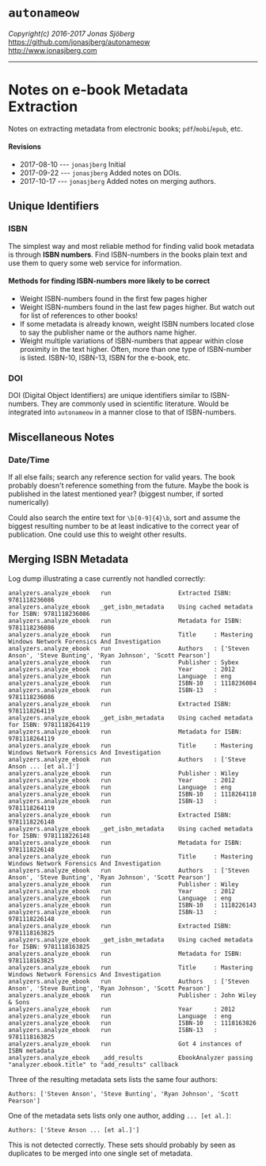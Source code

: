 `autonameow`
============
*Copyright(c) 2016-2017 Jonas Sjöberg*  
<https://github.com/jonasjberg/autonameow>  
<http://www.jonasjberg.com>  

--------------------------------------------------------------------------------

Notes on e-book Metadata Extraction
===================================
Notes on extracting metadata from electronic books; `pdf`/`mobi`/`epub`, etc.

#### Revisions
* 2017-08-10 --- `jonasjberg` Initial
* 2017-09-22 --- `jonasjberg` Added notes on DOIs.
* 2017-10-17 --- `jonasjberg` Added notes on merging authors.


Unique Identifiers
------------------

### ISBN
The simplest way and most reliable method for finding valid book metadata is
through __ISBN numbers__.
Find ISBN-numbers in the books plain text and use them to query some web
service for information.


#### Methods for finding ISBN-numbers more likely to be correct

* Weight ISBN-numbers found in the first few pages higher
* Weight ISBN-numbers found in the last few pages higher. But watch out for
  list of references to other books!
* If some metadata is already known, weight ISBN numbers located close to say
  the publisher name or the authors name higher.
* Weight multiple variations of ISBN-numbers that appear within close proximity
  in the text higher. Often, more than one type of ISBN-number is listed.
  ISBN-10, ISBN-13, ISBN for the e-book, etc.

### DOI
DOI (Digital Object Identifiers) are unique identifiers similar to ISBN-numbers.
They are commonly used in scientific literature.
Would be integrated into `autonameow` in a manner close to that of ISBN-numbers.


Miscellaneous Notes
-------------------

### Date/Time
If all else fails; search any reference section for valid years. The book
probably doesn't reference something from the future. Maybe the book is
published in the latest mentioned year? (biggest number, if sorted numerically)

Could also search the entire text for `\b[0-9]{4}\b`, sort and assume the
biggest resulting number to be at least indicative to the correct year of
publication. One could use this to weight other results.


Merging ISBN Metadata
---------------------
Log dump illustrating a case currently not handled correctly:

```
analyzers.analyze_ebook   run                   Extracted ISBN: 9781118236086
analyzers.analyze_ebook   _get_isbn_metadata    Using cached metadata for ISBN: 9781118236086
analyzers.analyze_ebook   run                   Metadata for ISBN: 9781118236086
analyzers.analyze_ebook   run                   Title     : Mastering Windows Network Forensics And Investigation
analyzers.analyze_ebook   run                   Authors   : ['Steven Anson', 'Steve Bunting', 'Ryan Johnson', 'Scott Pearson']
analyzers.analyze_ebook   run                   Publisher : Sybex
analyzers.analyze_ebook   run                   Year      : 2012
analyzers.analyze_ebook   run                   Language  : eng
analyzers.analyze_ebook   run                   ISBN-10   : 1118236084
analyzers.analyze_ebook   run                   ISBN-13   : 9781118236086
analyzers.analyze_ebook   run                   Extracted ISBN: 9781118264119
analyzers.analyze_ebook   _get_isbn_metadata    Using cached metadata for ISBN: 9781118264119
analyzers.analyze_ebook   run                   Metadata for ISBN: 9781118264119
analyzers.analyze_ebook   run                   Title     : Mastering Windows Network Forensics And Investigation
analyzers.analyze_ebook   run                   Authors   : ['Steve Anson ... [et al.]']
analyzers.analyze_ebook   run                   Publisher : Wiley
analyzers.analyze_ebook   run                   Year      : 2012
analyzers.analyze_ebook   run                   Language  : eng
analyzers.analyze_ebook   run                   ISBN-10   : 1118264118
analyzers.analyze_ebook   run                   ISBN-13   : 9781118264119
analyzers.analyze_ebook   run                   Extracted ISBN: 9781118226148
analyzers.analyze_ebook   _get_isbn_metadata    Using cached metadata for ISBN: 9781118226148
analyzers.analyze_ebook   run                   Metadata for ISBN: 9781118226148
analyzers.analyze_ebook   run                   Title     : Mastering Windows Network Forensics And Investigation
analyzers.analyze_ebook   run                   Authors   : ['Steven Anson', 'Steve Bunting', 'Ryan Johnson', 'Scott Pearson']
analyzers.analyze_ebook   run                   Publisher : Wiley
analyzers.analyze_ebook   run                   Year      : 2012
analyzers.analyze_ebook   run                   Language  : eng
analyzers.analyze_ebook   run                   ISBN-10   : 1118226143
analyzers.analyze_ebook   run                   ISBN-13   : 9781118226148
analyzers.analyze_ebook   run                   Extracted ISBN: 9781118163825
analyzers.analyze_ebook   _get_isbn_metadata    Using cached metadata for ISBN: 9781118163825
analyzers.analyze_ebook   run                   Metadata for ISBN: 9781118163825
analyzers.analyze_ebook   run                   Title     : Mastering Windows Network Forensics And Investigation
analyzers.analyze_ebook   run                   Authors   : ['Steven Anson', 'Steve Bunting', 'Ryan Johnson', 'Scott Pearson']
analyzers.analyze_ebook   run                   Publisher : John Wiley & Sons
analyzers.analyze_ebook   run                   Year      : 2012
analyzers.analyze_ebook   run                   Language  : eng
analyzers.analyze_ebook   run                   ISBN-10   : 1118163826
analyzers.analyze_ebook   run                   ISBN-13   : 9781118163825
analyzers.analyze_ebook   run                   Got 4 instances of ISBN metadata
analyzers.analyze_ebook   _add_results          EbookAnalyzer passing "analyzer.ebook.title" to "add_results" callback
```


Three of the resulting metadata sets lists the same four authors:
```
Authors: ['Steven Anson', 'Steve Bunting', 'Ryan Johnson', 'Scott Pearson']
```


One of the metadata sets lists only one author, adding `... [et al.]`:
```
Authors: ['Steve Anson ... [et al.]']
```


This is not detected correctly. These sets should probably by seen as
duplicates to be merged into one single set of metadata.

